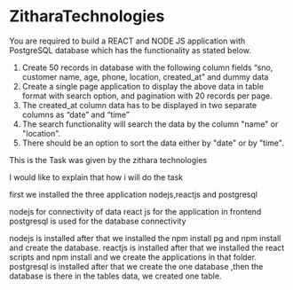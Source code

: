 # ZitharaTechnologies
You are required to build a REACT and NODE JS application with PostgreSQL database which has the functionality as stated below.

1. Create 50 records in database with the following column fields “sno, customer name, age, phone, location, created_at” and dummy data
2. Create a single page application to display the above data in table format with search option, and pagination with 20 records per page.
3. The created_at column data has to be displayed in two separate columns as “date” and “time”
4. The search functionality will search the data by the column "name" or "location".
5. There should be an option to sort the data either by "date" or by "time".

This is the Task was given by the zithara technologies

I would like to explain that how i will do the task 

first we installed the three application nodejs,reactjs and postgresql

nodejs for connectivity of data 
react js for the application in frontend
postgresql is used for the database connectivity

nodejs is installed after that we installed the npm install pg and npm install and create the database.
reactjs is installed after that we installed the react scripts and npm install and we create the applications in that folder.
postgresql is installed after that we create the one database ,then the database is there in the tables data, we created one table.

